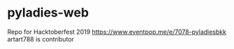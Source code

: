# pyladies-web
Repo for Hacktoberfest 2019 https://www.eventpop.me/e/7078-pyladiesbkk
artart788 is contributor
